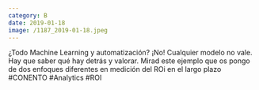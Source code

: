 ```yaml
--- 
category: B 
date: 2019-01-18 
image: /1187_2019-01-18.jpeg 
--- 
```


¿Todo Machine Learning y automatización? ¡No! Cualquier modelo no vale. Hay que saber qué hay detrás y valorar. Mirad este ejemplo que os pongo de dos enfoques diferentes en medición del ROi en el largo plazo #CONENTO #Analytics #ROI